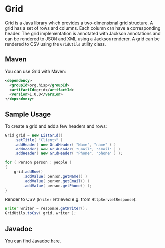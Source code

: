 # Grid

Grid is a Java library which provides a two-dimensional grid structure. A grid has a set of rows and columns. Each column can have a corresponding header. The grid implementation is annotated with Jackson annotations and can be rendered to JSON and XML using a Jackson renderer. A grid can be rendered to CSV using the `GridUtils` utility class.

## Maven

You can use Grid with Maven:

```xml
<dependency>
  <groupId>org.hisp</groupId>
  <artifactId>grid</artifactId>
  <version>1.0.0</version>
</dependency>
```

## Sample Usage

To create a grid and add a few headers and rows:

```java
Grid grid = new ListGrid()
    .setTitle( "Clients" )
    .addHeader( new GridHeader( "Name", "name" ) )
    .addHeader( new GridHeader( "Email", "email" ) )
    .addHeader( new GridHeader( "Phone", "phone" ) );

for ( Person person : people )
{
    grid.addRow()
        .addValue( person.getName() )
        .addValue( person.getEmail() )
        .addValue( person.getPhone() );
}
```

Render to CSV (`Writer` retrieved e.g. from `HttpServletResponse`):

```java
Writer writer = response.getWriter();
GridUtils.toCsv( grid, writer );
```

## Javadoc

You can find [Javadoc here](https://ci.dhis2.org/job/grid-javadoc/javadoc/).
